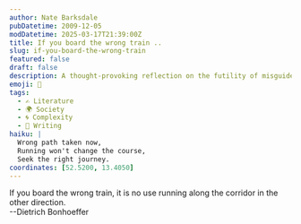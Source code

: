 ```yaml
---
author: Nate Barksdale
pubDatetime: 2009-12-05
modDatetime: 2025-03-17T21:39:00Z
title: If you board the wrong train ..
slug: if-you-board-the-wrong-train
featured: false
draft: false
description: A thought-provoking reflection on the futility of misguided efforts, inspired by Dietrich Bonhoeffer's wisdom.
emoji: 🚉
tags:
  - ✍️ Literature
  - 🌍 Society
  - 🌀 Complexity
  - 📝 Writing
haiku: |
  Wrong path taken now,  
  Running won't change the course,  
  Seek the right journey.
coordinates: [52.5200, 13.4050]
---
```


If you board the wrong train, it is no use running along the corridor in the other direction.  
--Dietrich Bonhoeffer
